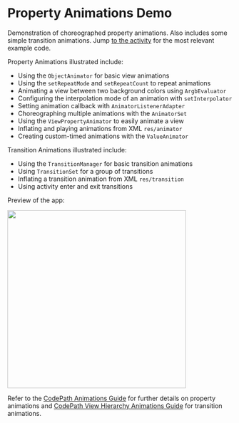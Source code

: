 # Property Animations Demo

Demonstration of choreographed property animations. Also includes some simple transition animations. Jump [to the activity](https://github.com/codepath/property-animations-demo/blob/master/app/src/main/java/com/codepath/skylinepropertyanimationdemo/SkylinePropertyAnimationActivity.java) for the most relevant example code. 

Property Animations illustrated include:

 * Using the `ObjectAnimator` for basic view animations
 * Using the `setRepeatMode` and `setRepeatCount` to repeat animations
 * Animating a view between two background colors using `ArgbEvaluator`
 * Configuring the interpolation mode of an animation with `setInterpolator`
 * Setting animation callback with `AnimatorListenerAdapter`
 * Choreographing multiple animations with the `AnimatorSet`
 * Using the `ViewPropertyAnimator` to easily animate a view
 * Inflating and playing animations from XML `res/animator`
 * Creating custom-timed animations with the `ValueAnimator`

Transition Animations illustrated include:

* Using the `TransitionManager` for basic transition animations
* Using `TransitionSet` for a group of transitions
* Inflating a transition animation from XML `res/transition`
* Using activity enter and exit transitions

Preview of the app:

<img src="http://imgur.com/a/x98sj" width="400" />

Refer to the [CodePath Animations Guide](http://guides.codepath.com/android/Animations) for further details on property animations and [CodePath View Hierarchy Animations Guide](https://guides.codepath.com/android/View-Hierarchy-Animations) for transition animations. 
